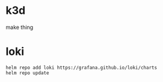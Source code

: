 # k3d
make thing

# loki
```
helm repo add loki https://grafana.github.io/loki/charts
helm repo update
```
